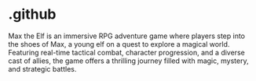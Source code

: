 # .github
Max the Elf is an immersive RPG adventure game where players step into the shoes of Max, a young elf on a quest to explore a magical world. Featuring real-time tactical combat, character progression, and a diverse cast of allies, the game offers a thrilling journey filled with magic, mystery, and strategic battles.
